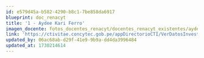 ```yaml
---
id: e579d45a-b582-4290-b8c1-7be858da6917
blueprint: doc_renacyt
title: '1 - Aydee Kari Ferro'
imagen_docente: fotos_docentes_renacyt/docentes_renacyt_existentes/aydee_kari_ferro.png
link: 'https://ctivitae.concytec.gob.pe/appDirectorioCTI/VerDatosInvestigador.do?id_investigador=111345'
updated_by: 06ac68ab-d29f-41e9-9b9a-dd4da3996484
updated_at: 1730214614
---
```

